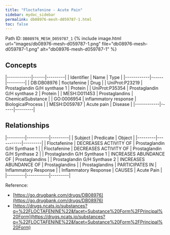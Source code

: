 ```yaml
---
title: "Floctafenine - Acute Pain"
sidebar: mydoc_sidebar
permalink: db08976-mesh-d059787-1.html
toc: false 
---
```



Path ID: `DB08976_MESH_D059787_1`
{% include image.html url="images/db08976-mesh-d059787-1.png" file="db08976-mesh-d059787-1.png" alt="db08976-mesh-d059787-1" %}

## Concepts

|------------|------|---------|
| Identifier | Name | Type    |
|------------|------|---------|
| DB:DB08976 | floctafenine | Drug |
| UniProt:P23219 | Prostaglandin G/H synthase 1 | Protein |
| UniProt:P35354 | Prostaglandin G/H synthase 2 | Protein |
| MESH:D011453 | Prostaglandins | ChemicalSubstance |
| GO:0006954 | inflammatory response | BiologicalProcess |
| MESH:D059787 | Acute pain | Disease |
|------------|------|---------|

## Relationships

|---------|-----------|---------|
| Subject | Predicate | Object  |
|---------|-----------|---------|
| Floctafenine | DECREASES ACTIVITY OF | Prostaglandin G/H Synthase 1 |
| Floctafenine | DECREASES ACTIVITY OF | Prostaglandin G/H Synthase 2 |
| Prostaglandin G/H Synthase 1 | INCREASES ABUNDANCE OF | Prostaglandins |
| Prostaglandin G/H Synthase 2 | INCREASES ABUNDANCE OF | Prostaglandins |
| Prostaglandins | PARTICIPATES IN | Inflammatory Response |
| Inflammatory Response | CAUSES | Acute Pain |
|---------|-----------|---------|

Reference: 
  - [https://go.drugbank.com/drugs/DB08976](https://go.drugbank.com/drugs/DB08976)
  - [https://drugs.ncats.io/substances?q=%22FLOCTAFENINE%22&facet=Substance%20Form%2FPrincipal%20Form](https://drugs.ncats.io/substances?q=%22FLOCTAFENINE%22&facet=Substance%20Form%2FPrincipal%20Form)
